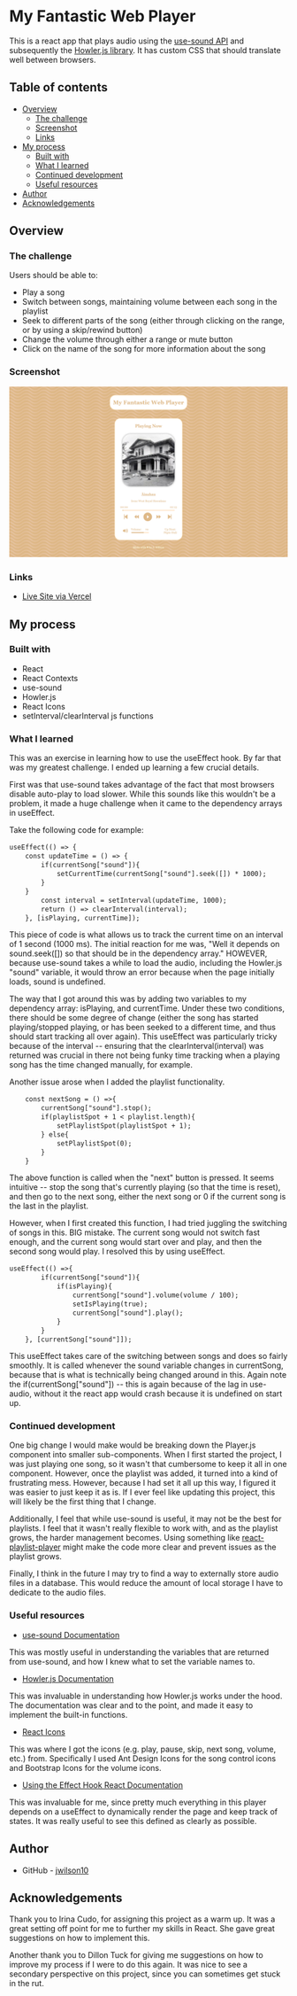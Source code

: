 # My Fantastic Web Player

This is a react app that plays audio using the [use-sound API](https://www.npmjs.com/package/use-sound) and subsequently the [Howler.js library](https://github.com/goldfire/howler.js#documentation). It has custom CSS that should translate well between browsers.

## Table of contents

- [Overview](#overview)
  - [The challenge](#the-challenge)
  - [Screenshot](#screenshot)
  - [Links](#links)
- [My process](#my-process)
  - [Built with](#built-with)
  - [What I learned](#what-i-learned)
  - [Continued development](#continued-development)
  - [Useful resources](#useful-resources)
- [Author](#author)
- [Acknowledgements](#acknowledgements)

## Overview

### The challenge

Users should be able to:

- Play a song
- Switch between songs, maintaining volume between each song in the playlist
- Seek to different parts of the song (either through clicking on the range, or by using a skip/rewind button)
- Change the volume through either a range or mute button
- Click on the name of the song for more information about the song

### Screenshot

![](./web-player.png)

### Links

- [Live Site via Vercel](https://music-player-beryl.vercel.app)

## My process

### Built with

- React
- React Contexts
- use-sound
- Howler.js
- React Icons
- setInterval/clearInterval js functions

### What I learned

This was an exercise in learning how to use the useEffect hook. By far that was my greatest challenge. I ended up learning a few crucial details.

First was that use-sound takes advantage of the fact that most browsers disable auto-play to load slower. While this sounds like this wouldn't be a problem, it made a huge challenge when it came to the dependency arrays in useEffect.

Take the following code for example:

```
useEffect(() => {
    const updateTime = () => {
        if(currentSong["sound"]){
            setCurrentTime(currentSong["sound"].seek([]) * 1000);
        }
    }
        const interval = setInterval(updateTime, 1000);
        return () => clearInterval(interval);
    }, [isPlaying, currentTime]);
```

This piece of code is what allows us to track the current time on an interval of 1 second (1000 ms). The initial reaction for me was, "Well it depends on sound.seek([]) so that should be in the dependency array." HOWEVER, because use-sound takes a while to load the audio, including the Howler.js "sound" variable, it would throw an error because when the page initially loads, sound is undefined.

The way that I got around this was by adding two variables to my dependency array: isPlaying, and currentTime. Under these two conditions, there should be some degree of change (either the song has started playing/stopped playing, or has been seeked to a different time, and thus should start tracking all over again). This useEffect was particularly tricky because of the interval -- ensuring that the clearInterval(interval) was returned was crucial in there not being funky time tracking when a playing song has the time changed manually, for example.


Another issue arose when I added the playlist functionality.

```
    const nextSong = () =>{
        currentSong["sound"].stop();
        if(playlistSpot + 1 < playlist.length){
            setPlaylistSpot(playlistSpot + 1);
        } else{
            setPlaylistSpot(0);
        }
    }
```

The above function is called when the "next" button is pressed. It seems intuitive -- stop the song that's currently playing (so that the time is reset), and then go to the next song, either the next song or 0 if the current song is the last in the playlist.

However, when I first created this function, I had tried juggling the switching of songs in this. BIG mistake. The current song would not switch fast enough, and the current song would start over and play, and then the second song would play. I resolved this by using useEffect.

```
useEffect(() =>{
        if(currentSong["sound"]){
            if(isPlaying){
                currentSong["sound"].volume(volume / 100);
                setIsPlaying(true);
                currentSong["sound"].play();
            }
        }
    }, [currentSong["sound"]]);
```

This useEffect takes care of the switching between songs and does so fairly smoothly. It is called whenever the sound variable changes in currentSong, because that is what is technically being changed around in this. Again note the if(currentSong["sound"]) -- this is again because of the lag in use-audio, without it the react app would crash because it is undefined on start up.

### Continued development

One big change I would make would be breaking down the Player.js component into smaller sub-components. When I first started the project, I was just playing one song, so it wasn't that cumbersome to keep it all in one component. However, once the playlist was added, it turned into a kind of frustrating mess. However, because I had set it all up this way, I figured it was easier to just keep it as is. If I ever feel like updating this project, this will likely be the first thing that I change.

Additionally, I feel that while use-sound is useful, it may not be the best for playlists. I feel that it wasn't really flexible to work with, and as the playlist grows, the harder management becomes. Using something like [react-playlist-player](https://www.npmjs.com/package/react-playlist-player) might make the code more clear and prevent issues as the playlist grows.

Finally, I think in the future I may try to find a way to externally store audio files in a database. This would reduce the amount of local storage I have to dedicate to the audio files.

### Useful resources

- [use-sound Documentation](https://www.npmjs.com/package/use-sound)

This was mostly useful in understanding the variables that are returned from use-sound, and how I knew what to set the variable names to.

- [Howler.js Documentation](https://github.com/goldfire/howler.js#documentation)

This was invaluable in understanding how Howler.js works under the hood. The documentation was clear and to the point, and made it easy to implement the built-in functions.

- [React Icons](https://react-icons.github.io/react-icons/)

This was where I got the icons (e.g. play, pause, skip, next song, volume, etc.) from. Specifically I used Ant Design Icons for the song control icons and Bootstrap Icons for the volume icons.

- [Using the Effect Hook React Documentation](https://reactjs.org/docs/hooks-effect.html)

This was invaluable for me, since pretty much everything in this player depends on a useEffect to dynamically render the page and keep track of states. It was really useful to see this defined as clearly as possible.

## Author

- GitHub - [jwilson10](https://github.com/jwilson10)

## Acknowledgements

Thank you to Irina Cudo, for assigning this project as a warm up. It was a great setting off point for me to further my skills in React. She gave great suggestions on how to implement this.

Another thank you to Dillon Tuck for giving me suggestions on how to improve my process if I were to do this again. It was nice to see a secondary perspective on this project, since you can sometimes get stuck in the rut.